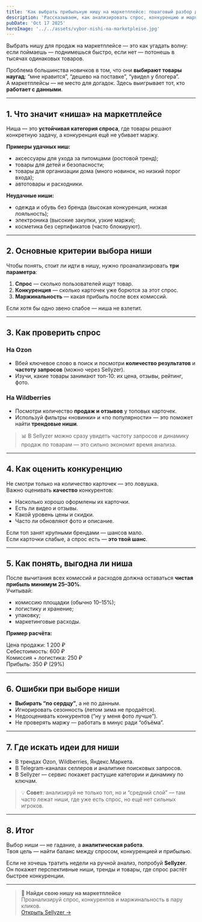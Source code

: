 ```yaml
---
title: 'Как выбрать прибыльную нишу на маркетплейсе: пошаговый разбор для Ozon и Wildberries'
description: 'Рассказываем, как анализировать спрос, конкуренцию и маржинальность, чтобы выбрать нишу на маркетплейсе, которая принесёт прибыль. Реальные примеры и инструменты.'
pubDate: 'Oct 17 2025'
heroImage: '../../assets/vybor-nishi-na-marketpleise.jpg'
---
```


Выбрать нишу для продаж на маркетплейсе — это как угадать волну:  
если поймаешь — поднимешься быстро, если нет — потонешь в тысячах одинаковых товаров.

Проблема большинства новичков в том, что они **выбирают товары наугад**: “мне нравится”, “дешево на поставке”, “увидел у блогера”.  
А маркетплейсы — не место для догадок. Здесь выигрывает тот, кто **работает с данными**.

---

## 1. Что значит «ниша» на маркетплейсе

Ниша — это **устойчивая категория спроса**, где товары решают конкретную задачу, а конкуренция ещё не убивает маржу.

**Примеры удачных ниш:**
- аксессуары для ухода за питомцами (ростовой тренд);
- товары для детей и безопасности;
- товары для организации дома (много новинок, но низкий порог входа);
- автотовары и расходники.

**Неудачные ниши:**
- одежда и обувь без бренда (высокая конкуренция, низкая лояльность);
- электроника (высокие закупки, узкие маржи);
- косметика без сертификатов (часто блокируют).

---

## 2. Основные критерии выбора ниши

Чтобы понять, стоит ли идти в нишу, нужно проанализировать **три параметра**:

1. **Спрос** — сколько пользователей ищут товар.  
2. **Конкуренция** — сколько карточек уже борются за этот спрос.  
3. **Маржинальность** — какая прибыль после всех комиссий.

Если хотя бы одно звено слабое — ниша не взлетит.

---

## 3. Как проверить спрос

### На Ozon
- Вбей ключевое слово в поиск и посмотри **количество результатов** и **частоту запросов** (можно через Sellyzer).  
- Изучи, какие товары занимают топ-10: их цена, отзывы, рейтинг, фото.

### На Wildberries
- Посмотри количество **продаж и отзывов** у топовых карточек.  
- Используй фильтры «новинки» и «по популярности» — это поможет найти **трендовые ниши**.

> 📊 В Sellyzer можно сразу увидеть частоту запросов и динамику продаж по товарам — это сильно экономит время анализа.

---

## 4. Как оценить конкуренцию

Не смотри только на количество карточек — это ловушка.  
Важно оценивать **качество** конкурентов:

- Насколько хорошо оформлены их карточки.  
- Есть ли видео и отзывы.  
- Какой уровень цены и скидки.  
- Часто ли обновляют фото и описание.

Если топ занят крупными брендами — шансов мало.  
Если карточки слабые, а спрос есть — **это твой шанс**.

---

## 5. Как понять, выгодна ли ниша

После вычитания всех комиссий и расходов должна оставаться **чистая прибыль минимум 25–30%**.  
Учитывай:
- комиссию площадки (обычно 10–15%);
- логистику и хранение;
- упаковку;
- маркетинговые расходы.

**Пример расчёта:**

Цена продажи: 1 200 ₽<br/>
Себестоимость: 600 ₽<br/>
Комиссия + логистика: 250 ₽<br/>
Прибыль: 350 ₽ (29%)

---

## 6. Ошибки при выборе ниши

- **Выбирать “по сердцу”**, а не по данным.  
- Игнорировать сезонность (летом зима не продаётся).  
- Недооценивать конкурентов (“ну у меня фото лучше”).  
- Не проверять маржу — работать в минус ради “объёма”.

---

## 7. Где искать идеи для ниши

- В трендах Ozon, Wildberries, Яндекс.Маркета.  
- В Telegram-каналах селлеров и аналитике поисковых запросов.  
- В Sellyzer — сервис покажет растущие категории и динамику по ключам.

> 💡 **Совет:** анализируй не только топ, но и “средний слой” — там часто лежат ниши, где уже есть спрос, но ещё нет сильных игроков.

---

## 8. Итог

Выбор ниши — не гадание, а **аналитическая работа**.  
Твоя цель — найти баланс между спросом, конкуренцией и прибылью.

Если не хочешь тратить недели на ручной анализ, попробуй **Sellyzer**.  
Он покажет перспективные ниши, тренды и товары, где спрос растёт быстрее конкуренции.

---

> 🚀 **Найди свою нишу на маркетплейсе**  
> Проанализируй спрос, конкурентов и маржинальность в пару кликов.  
> [Открыть Sellyzer →](https://sellyzer.ru)
